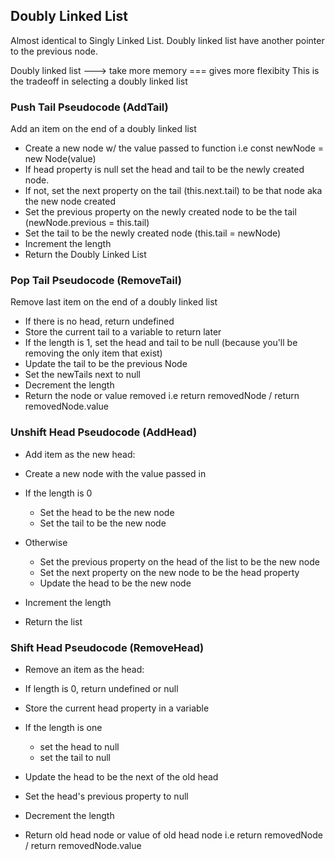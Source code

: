 ## Doubly Linked List

Almost identical to Singly Linked List. Doubly linked list have another pointer to the previous node.

Doubly linked list ---> take more memory === gives more flexibity
This is the tradeoff in selecting a doubly linked list

### Push Tail Pseudocode (AddTail)

Add an item on the end of a doubly linked list

- Create a new node w/ the value passed to function i.e const newNode = new Node(value)
- If head property is null set the head and tail to be the newly created node.
- If not, set the next property on the tail (this.next.tail) to be that node aka the new node created
- Set the previous property on the newly created node to be the tail (newNode.previous = this.tail)
- Set the tail to be the newly created node (this.tail = newNode)
- Increment the length
- Return the Doubly Linked List

### Pop Tail Pseudocode (RemoveTail)

Remove last item on the end of a doubly linked list

- If there is no head, return undefined
- Store the current tail to a variable to return later
- If the length is 1, set the head and tail to be null (because you'll be removing the only item that exist)
- Update the tail to be the previous Node
- Set the newTails next to null
- Decrement the length
- Return the node or value removed i.e return removedNode / return removedNode.value

### Unshift Head Pseudocode (AddHead)

- Add item as the new head:

- Create a new node with the value passed in
- If the length is 0
  - Set the head to be the new node
  - Set the tail to be the new node
- Otherwise
  - Set the previous property on the head of the list to be the new node
  - Set the next property on the new node to be the head property
  - Update the head to be the new node
- Increment the length
- Return the list

### Shift Head Pseudocode (RemoveHead)

- Remove an item as the head:

- If length is 0, return undefined or null
- Store the current head property in a variable
- If the length is one
  - set the head to null
  - set the tail to null
- Update the head to be the next of the old head
- Set the head's previous property to null
- Decrement the length
- Return old head node or value of old head node i.e return removedNode / return removedNode.value
